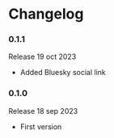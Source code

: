 # Changelog

### 0.1.1

Release 19 oct 2023

  * Added Bluesky social link

### 0.1.0

Release 18 sep 2023

  * First version